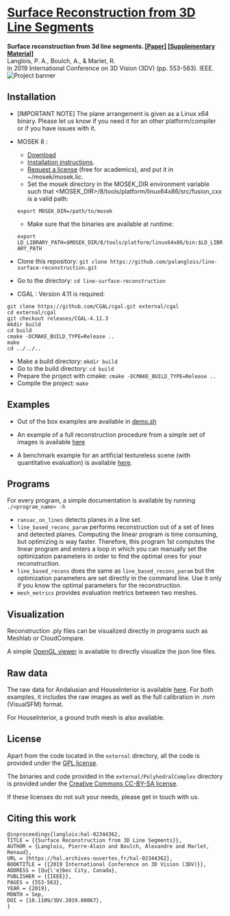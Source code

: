 # [Surface Reconstruction from 3D Line Segments](http://imagine.enpc.fr/~langloip/index.html?page=line_recons)
**Surface reconstruction from 3d line segments. [[Paper]](https://arxiv.org/pdf/1911.00451.pdf) [[Supplementary Material]](http://imagine.enpc.fr/~langloip/data/3DV-2019-Langlois-et-al_supp.pdf) <br>**
Langlois, P. A., Boulch, A., & Marlet, R. <br>In 2019 International Conference on 3D Vision (3DV) (pp. 553-563). IEEE.
![Project banner](http://imagine.enpc.fr/~langloip/data/banner3DV.png)


 
## Installation
* [IMPORTANT NOTE] The plane arrangement is given as a Linux x64 binary. Please let us know if you need it for an other platform/compiler or if you have issues with it.
* MOSEK 8 : 
    * [Download](https://www.mosek.com/downloads/8.1.0.83/) 
	* [Installation instructions](https://docs.mosek.com/8.1/cxxfusion/install-interface.html). 
	* [Request a license](https://www.mosek.com/products/academic-licenses/) (free for academics), and put it in ~/mosek/mosek.lic. 
	* Set the mosek directory in the MOSEK\_DIR environment variable such that <MOSEK\_DIR>/8/tools/platform/linux64x86/src/fusion\_cxx is a valid path:
	 
	```export MOSEK_DIR=/path/to/mosek```
	* Make sure that the binaries are available at runtime:
	 
	```export LD_LIBRARY_PATH=$MOSEK_DIR/8/tools/platform/linux64x86/bin:$LD_LIBRARY_PATH```
* Clone this repository: `git clone https://github.com/palanglois/line-surface-reconstruction.git`
* Go to the directory: `cd line-surface-reconstruction`

* CGAL : Version 4.11 is required:
 
```
git clone https://github.com/CGAL/cgal.git external/cgal
cd external/cgal
git checkout releases/CGAL-4.11.3
mkdir build
cd build
cmake -DCMAKE_BUILD_TYPE=Release ..
make
cd ../../..
```  

* Make a build directory: `mkdir build`
* Go to the build directory: `cd build`
* Prepare the project with cmake: `cmake -DCMAKE_BUILD_TYPE=Release ..`
* Compile the project: `make` 

## Examples

* Out of the box examples are available in [demo.sh](https://github.com/palanglois/line-surface-reconstruction/blob/master/demo.sh)

* An example of a full reconstruction procedure from a simple set of images is available [here](https://github.com/palanglois/line-surface-reconstruction/blob/master/full_examples/from_raw_images)

* A benchmark example for an artificial textureless scene (with quantitative evaluation) is available [here](https://github.com/palanglois/line-surface-reconstruction/blob/master/full_examples/from_nvm). 
	
## Programs

For every program, a simple documentation is available by running `./<program_name> -h`

* `ransac_on_lines` detects planes in a line set.
* `line_based_recons_param` performs reconstruction out of a set of lines and detected planes. Computing the linear program is time consuming, but optimizing is way faster. Therefore, this program 1st computes the linear program and enters a loop in which you can manually set the optimization parameters in order to find the optimal ones for your reconstruction.
* `line_based_recons` does the same as `line_based_recons_param` but the optimization parameters are set directly in the command line. Use it only if you know the optimal parameters for the reconstruction.
* `mesh_metrics` provides evaluation metrics between two meshes.

## Visualization

Reconstruction .ply files can be visualized directly in programs such as Meshlab or CloudCompare.

A simple [OpenGL viewer](https://github.com/palanglois/gl-recons-viewer) is available to directly visualize the json line files.

## Raw data

The raw data for Andalusian and HouseInterior is available [here](http://imagine.enpc.fr/~langloip/data/data-line-surface-reconstruction.zip).
For both examples, it includes the raw images as well as the full calibration in .nvm (VisualSFM) format.

For HouseInterior, a ground truth mesh is also available.

## License

Apart from the code located in the `external` directory, all the code is provided under the [GPL license](https://github.com/palanglois/line-surface-reconstruction/blob/master/LICENSE.txt).

The binaries and code provided in the `external/PolyhedralComplex` directory is provided under the [Creative Commons CC-BY-SA license](https://creativecommons.org/licenses/by-sa/4.0/legalcode.txt).

If these licenses do not suit your needs, please get in touch with us.


## Citing this work

    @inproceedings{langlois:hal-02344362,
    TITLE = {{Surface Reconstruction from 3D Line Segments}},
    AUTHOR = {Langlois, Pierre-Alain and Boulch, Alexandre and Marlet, Renaud},
    URL = {https://hal.archives-ouvertes.fr/hal-02344362},
    BOOKTITLE = {{2019 International Conference on 3D Vision (3DV)}},
    ADDRESS = {Qu{\'e}bec City, Canada},
    PUBLISHER = {{IEEE}},
    PAGES = {553-563},
    YEAR = {2019},
    MONTH = Sep,
    DOI = {10.1109/3DV.2019.00067},
    } 